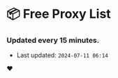 # :package: Free Proxy List
### Updated every 15 minutes.

- Last updated: `2024-07-11 06:14`

:heart:
